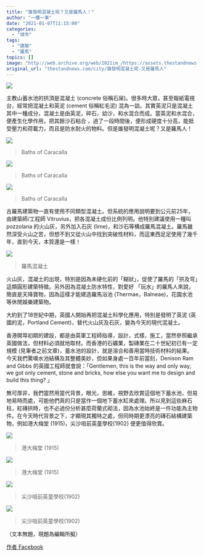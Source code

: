 ```yaml
---
title: "誰發明混凝土呢？又是羅馬人！"
author: "一樓一事"
date: "2021-01-07T11:15:00"
categories:
  - "城市"
tags:
  - "建築"
  - "羅馬"
topics: []
image: "http://web.archive.org/web/2021im_/https://assets.thestandnews.com/media/photos/rome-05_RXMdF_qgYqRtg.png"
original_url: "thestandnews.com/city/誰發明混凝土呢-又是羅馬人"
---
```

![](http://web.archive.org/web/2021im_/https://assets.thestandnews.com/media/photos/rome-05_RXMdF_qgYqRtg.png)

主教山蓄水池的拱頂是混凝土 (concrete 俗稱石屎)。很多時大眾，甚至報紙電視台，經常把混凝土和英泥 (cement 俗稱紅毛泥) 混為一談。其實英泥只是混凝土其中一種成分，混凝土是由英泥，碎石，幼沙，和水混合而成。當英泥和水混合，便產生化學作用，把其餘沙石粘合 ，過了一段時間後，便形成硬度十分高，能抵受壓力和荷載力，而且是防水耐火的物料。但是誰發明混凝土呢？又是羅馬人！

![](http://web.archive.org/web/2021im_/https://assets.thestandnews.com/media/photos/Baths20of20Caracalla_x7Uqr_7ZdwrPC.jpg)
> Baths of Caracalla

![](http://web.archive.org/web/2021im_/https://assets.thestandnews.com/media/photos/Baths20of20Caracalla2_mXKxu_bkbvC6F.jpg)
> Baths of Caracalla

![](http://web.archive.org/web/2021im_/https://assets.thestandnews.com/media/photos/Baths20of20Caracalla3_r6id8_tZSR5rl.jpg)
> Baths of Caracalla

古羅馬建築物一直有使用不同類型混凝土。但系統的應用說明要到公元前25年，由建築師/工程師 Vitruvius，把各混凝土成份比例列明。他特別建議使用一種叫 pozzolana 的火山灰，另外加入石灰 (lime)，和沙石等構成羅馬混凝土。羅馬雖然深受火山之苦，但想不到又從火山中找到突破性材料，而這東西足足使用了幾千年，直到今天，本質還是一樣！

![](http://web.archive.org/web/2021im_/https://assets.thestandnews.com/media/photos/E7BE85E9A6ACE6B7B7E5879DE59C9F_3NhRX_bABwqxS.jpg)
> 羅馬混凝土

火山灰，混凝土的出現，特別是因為未硬化前的「糊狀」，促使了羅馬的「拱及穹」這類圓形建築特徵。另外因為混凝土防水特性，對愛好 「玩水」的羅馬人來說，簡直是天降寶物，因為這樣才能建造羅馬浴池 (Thermae，Balneae)，花園水池等休閒娛樂建築物。

大約到了18世紀中期，英國人開始再把混凝土科學化應用，特別是發明了英泥 (英國的泥，Portland Cement)，替代火山灰及石灰，變為今天的現代混凝土。

香港開埠初期的建設，都是由英軍工程師指導，設計，式樣，施工，當然參照繼承英國做法，但材料必須就地取材。而香港的石礦業，製磚業在二十世紀初已有一定規模 (見筆者之前文章)，蓄水池的設計，就是溶合和善用當時技術材料的結果。今天我們驚嘆水池結構及其整體美妙，但如果身處一百年前當刻，Denison Ram and Gibbs 的英國工程師就會說：「Gentlemen, this is the way and only way, we got only cement, stone and bricks, how else you want me to design and build this thing? 」

無可厚非，我們當然用當代背景，眼光，思維，視野去欣賞這個地下蓄水池，但易地易時而處，可能他們真的只是當作一個地下蓄水缸來處理。所以見到這些麻石柱，紅磚拱時，也不必過份分析甚麼荷蘭式砌法，因為水池始終是一件功能為主物件。在今天時代背景之下，才顯現其獨特之處，但同時期更漂亮的磚石結構建築物，例如港大梅堂 (1915)，尖沙咀前英童學校(1902) 便更值得欣賞。

![](http://web.archive.org/web/2021im_/https://assets.thestandnews.com/media/photos/E6B8AFE5A4A7E6A285E5A082_IzGE7_gRhmln7.jpg)
> 港大梅堂 (1915)

![](http://web.archive.org/web/2021im_/https://assets.thestandnews.com/media/photos/E6B8AFE5A4A7E6A285E5A08220281915292_o9zFg_ccWjfK9.jpg)
> 港大梅堂 (1915)

![](http://web.archive.org/web/2021im_/https://assets.thestandnews.com/media/photos/E5B096E6B299E59280E5898DE88BB1E7ABA5E5ADB8E6A0A1281902291_Dk3sd_vj2Coxq.jpg)
> 尖沙咀前英童學校(1902)

![](http://web.archive.org/web/2021im_/https://assets.thestandnews.com/media/photos/E5B096E6B299E59280E5898DE88BB1E7ABA5E5ADB8E6A0A1281902292_edPwv_2VB2oV7.jpg)
> 尖沙咀前英童學校(1902)

（文本無題，現題為編輯所擬）

[作者 Facebook](http://web.archive.org/web/20211124120945/https://www.facebook.com/%E4%B8%80%E6%A8%93%E4%B8%80%E4%BA%8B-One-Building-One-Story-102632728282038/)